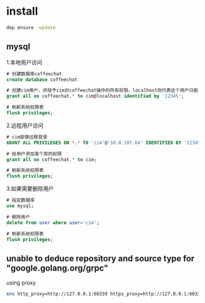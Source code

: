 # install

```bash
dep ensure -update
```

## mysql

1.本地用户访问
```sql
# 创建数据库coffeechat
create database coffeechat

# 创建cim用户，并授予cim对coffeechat操作的所有权限，localhost则代表这个用户只能在localhost进行登录
grant all on coffeechat.* to cim@localhost identified by '12345';

# 刷新系统权限表
flush privileges;
```

2.远程用户访问
```sql
# cim能够远程登录
GRANT ALL PRIVILEGES ON *.* TO 'cim'@'10.0.107.64' IDENTIFIED BY '12345' WITH GRANT OPTION;

# 给用户添加某个库的权限
grant all on coffeechat.* to cim;

# 刷新系统权限表
flush privileges;
```

3.如果需要删除用户
```sql
# 指定数据库
use mysql;

# 删除用户
delete from user where user='cim';

# 刷新系统权限表
flush privileges;
```

## unable to deduce repository and source type for "google.golang.org/grpc"

using proxy
```bash
env http_proxy=http://127.0.0.1:60339 https_proxy=http://127.0.0.1:60339 dep ensure -v
```